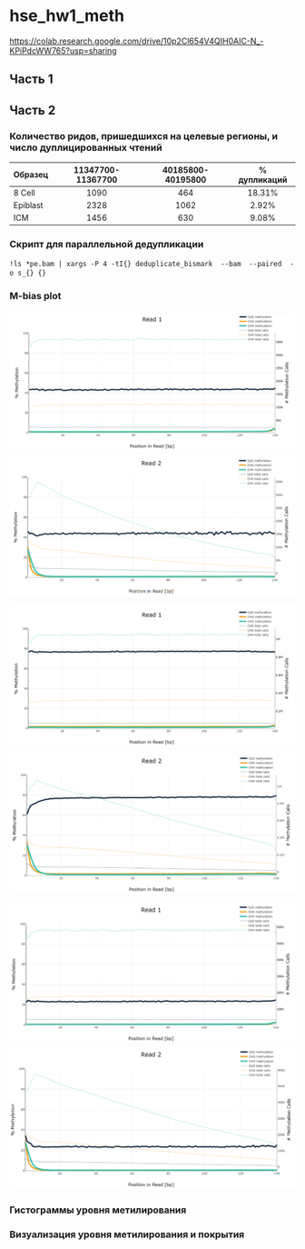 # hse_hw1_meth
https://colab.research.google.com/drive/10p2Cl654V4QIH0AIC-N_-KPiPdcWW765?usp=sharing

## Часть 1

## Часть 2

### Количество ридов, пришедшихся на целевые регионы, и число дуплицированных чтений

| Образец | 11347700-11367700 | 40185800-40195800 | % дупликаций |
| :----- | :-: | :-: | :-: |
| 8 Cell | 1090 | 464 | 18.31% |
| Epiblast | 2328 | 1062 | 2.92% |
| ICM | 1456 | 630 | 9.08% |


### Скрипт для параллельной дедупликации

```
!ls *pe.bam | xargs -P 4 -tI{} deduplicate_bismark  --bam  --paired  -o s_{} {}
```

### M-bias plot

![6473_1](img/6473_1.png)
![6473_2](img/6473_2.png)

![4222_1](img/4222_1.png)
![4222_2](img/4222_2.png)

![6475_1](img/6475_1.png)
![6475_2](img/6475_2.png)

### Гистограммы уровня метилирования


### Визуализация уровня метилирования и покрытия

